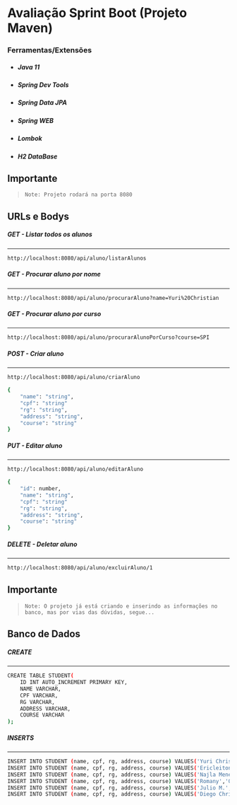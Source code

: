 # Avaliação Sprint Boot (Projeto Maven)
### Ferramentas/Extensões

- ##### Java 11
- ##### Spring Dev Tools
- ##### Spring Data JPA
- ##### Spring WEB
- ##### Lombok
- ##### H2 DataBase

## Importante

> `Note: Projeto rodará na porta 8080`

## URLs e Bodys

##### GET - Listar todos os alunos
----
```sh
http://localhost:8080/api/aluno/listarAlunos
```
##### GET - Procurar aluno por nome
----
```sh
http://localhost:8080/api/aluno/procurarAluno?name=Yuri%20Christian
```
##### GET - Procurar aluno por curso
----
```sh
http://localhost:8080/api/aluno/procurarAlunoPorCurso?course=SPI
```
##### POST - Criar aluno
----
```sh
http://localhost:8080/api/aluno/criarAluno
```
```sh
{
	"name": "string",
	"cpf": "string"
	"rg": "string",
	"address": "string",
	"course": "string"
}
```
##### PUT - Editar aluno
----
```sh
http://localhost:8080/api/aluno/editarAluno
```
```sh
{
    "id": number,
	"name": "string",
	"cpf": "string"
	"rg": "string",
	"address": "string",
	"course": "string"
}
```
##### DELETE - Deletar aluno
----
```sh
http://localhost:8080/api/aluno/excluirAluno/1
```

## Importante

> `Note: O projeto já está criando e inserindo as informações no banco, mas por vias das dúvidas, segue...`
## Banco de Dados 

##### CREATE
----
```sh
CREATE TABLE STUDENT(
    ID INT AUTO_INCREMENT PRIMARY KEY,
    NAME VARCHAR,
    CPF VARCHAR,
    RG VARCHAR,
    ADDRESS VARCHAR,
    COURSE VARCHAR
);
```

##### INSERTS
----
```sh
INSERT INTO STUDENT (name, cpf, rg, address, course) VALUES('Yuri Christian','00000000000','000000000','Qualquer um','SPI')
INSERT INTO STUDENT (name, cpf, rg, address, course) VALUES('Ericleiton Macedo','00000000000','000000000','Qualquer um','SPI')
INSERT INTO STUDENT (name, cpf, rg, address, course) VALUES('Najla Menezes','00000000000','000000000','Qualquer um','Recursos Humanos')
INSERT INTO STUDENT (name, cpf, rg, address, course) VALUES('Romany','00000000000','000000000','Qualquer um','Engenharia')
INSERT INTO STUDENT (name, cpf, rg, address, course) VALUES('Julio M.','00000000000','000000000','Qualquer um','Sistema de Informação')
INSERT INTO STUDENT (name, cpf, rg, address, course) VALUES('Diego Christenson','00000000000','000000000','Qualquer um','DBA')
```
